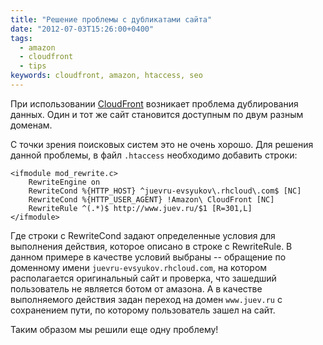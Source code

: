 ```yaml
---
title: "Решение проблемы с дубликатами сайта"
date: "2012-07-03T15:26:00+0400"
tags:
  - amazon
  - cloudfront
  - tips
keywords: cloudfront, amazon, htaccess, seo
---
```

При использовании [CloudFront](/2012/07/02/cloudfront/ "Хостинг сайтов с помощью CloudFront") возникает проблема дублирования данных. Один и тот же сайт становится доступным по двум разным доменам.

С точки зрения поисковых систем это не очень хорошо. Для решения данной проблемы, в файл `.htaccess` необходимо добавить строки:

    <ifmodule mod_rewrite.c>
        RewriteEngine on
        RewriteCond %{HTTP_HOST} ^juevru-evsyukov\.rhcloud\.com$ [NC]
        RewriteCond %{HTTP_USER_AGENT} !Amazon\ CloudFront [NC]
        RewriteRule ^(.*)$ http://www.juev.ru/$1 [R=301,L]
    </ifmodule>

Где строки с RewriteCond задают определенные условия для выполнения действия, которое описано в строке с RewriteRule. В данном примере в качестве условий выбраны -- обращение по доменному имени `juevru-evsyukov.rhcloud.com`, на котором располагается оригинальный сайт и проверка, что зашедший пользователь не является ботом от амазона. А в качестве выполняемого действия задан переход на домен `www.juev.ru` с сохранением пути, по которому пользователь зашел на сайт.

Таким образом мы решили еще одну проблему!

